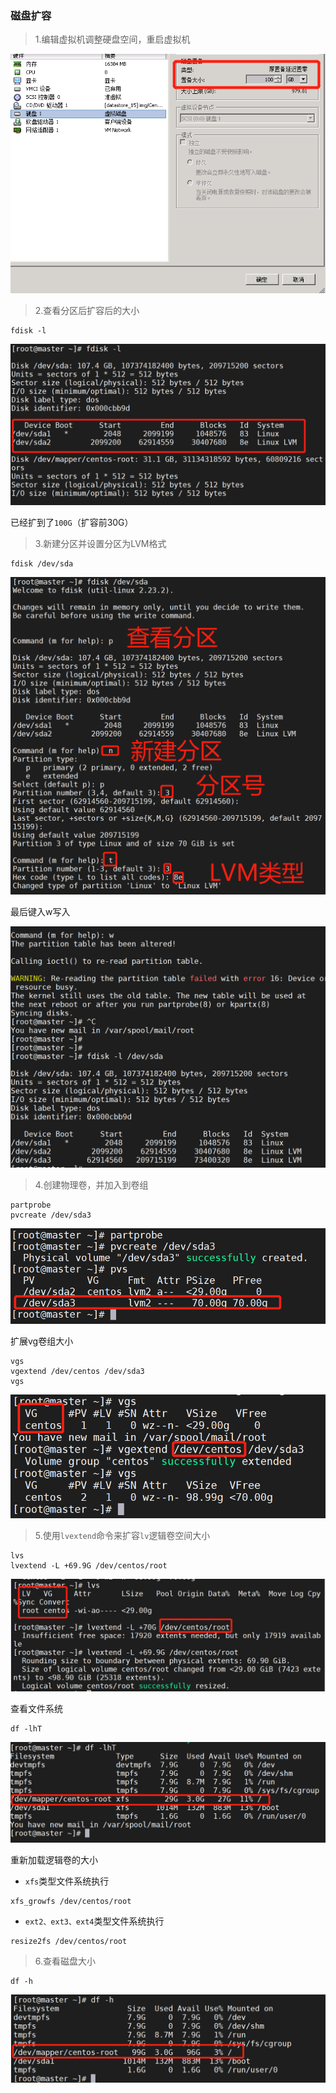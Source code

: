 ### 磁盘扩容

> 1.编辑虚拟机调整硬盘空间，重启虚拟机

![](images/scaledisk.jpg)

> 2.查看分区后扩容后的大小

```shell
fdisk -l
```
    
![](images/fdisk.png)

已经扩到了`100G`（扩容前30G）

> 3.新建分区并设置分区为LVM格式

```shell
fdisk /dev/sda
```
    
![](images/fdisk_new_part.png)

最后键入w写入

![](images/fdisk_new_lvm_part.png)

> 4.创建物理卷，并加入到卷组

```shell
partprobe
pvcreate /dev/sda3
```
    
![](images/partprobe.png)
    
扩展vg卷组大小

```shell
vgs
vgextend /dev/centos /dev/sda3
vgs
```

![](images/extend_vgs.png)


> 5.使用`lvextend`命令来扩容`lv`逻辑卷空间大小

```shell
lvs
lvextend -L +69.9G /dev/centos/root
```
    
![](images/extend_lvs.png)

查看文件系统

```shell
df -lhT
```

![](images/fstype.jpg)
    
重新加载逻辑卷的大小

- `xfs`类型文件系统执行

```shell
xfs_growfs /dev/centos/root
```
    
- `ext2、ext3、ext4`类型文件系统执行

```shell
resize2fs /dev/centos/root
```
    
> 6.查看磁盘大小

```shell
df -h
```
    
![](images/extended_disk.jpg)

    